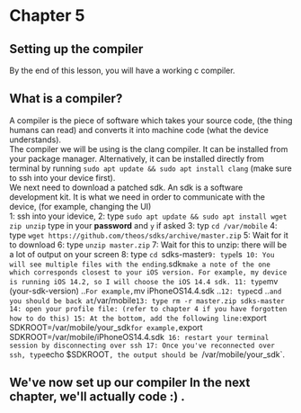 # Chapter 5
## Setting up the compiler
By the end of this lesson, you will have a working c compiler. 
## What is a compiler?
A compiler is the piece of software which takes your source code, (the thing humans can read) and converts it into machine code (what the device understands). <br>
The compiler we will be using is the clang compiler. It can be installed from your package manager. Alternatively, it can be installed directly from terminal by running `sudo apt update && sudo apt install clang` (make sure to ssh into your device first). <br>
We next need to download a patched sdk. An sdk is a software development kit. It is what we need in order to communicate with the device, (for example, changing the UI)  
1: ssh into your idevice, 
2: type `sudo apt update && sudo apt install wget zip unzip` type in your **password** and `y` if asked
3: typ `cd /var/mobile`
4: type `wget https://github.com/theos/sdks/archive/master.zip`
5: Wait for it to download
6: type `unzip master.zip`
7: Wait for this to unzip: there will be a lot of output on your screen
8: type `cd `sdks-master`
9: type `ls` 
10: You will see multiple files with the ending `.sdk` make a note of the one which corresponds closest to your iOS version. For example, my device is running iOS 14.2, so I will choose the iOS 14.4 sdk.
11: type `mv (your-sdk-version) ..` For example, `mv iPhoneOS14.4.sdk ..`
12: type `cd ..` and you should be back at `/var/mobile`
13: type rm -r master.zip sdks-master
14: open your profile file: (refer to chapter 4 if you have forgotten how to do this)
15: At the bottom, add the following line: `export SDKROOT=/var/mobile/your_sdk` for example, `export SDKROOT=/var/mobile/iPhoneOS14.4.sdk` 
16: restart your terminal session by disconnecting over ssh
17: Once you've reconnected over ssh, type `echo $SDKROOT`, the output should be `/var/mobile/your_sdk`.

## We've now set up our compiler In the next chapter, we'll actually code :)     .
